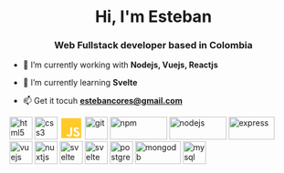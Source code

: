<h1 align="center">Hi, I'm Esteban</h1>
<h3 align="center">Web Fullstack developer based in Colombia</h3>

- 🔭 I’m currently working with **Nodejs, Vuejs, Reactjs**

- 🌱 I’m currently learning **Svelte**

- 📫 Get it tocuh **estebancores@gmail.com**


<p align="left">
  <img src="https://www.vectorlogo.zone/logos/w3_html5/w3_html5-icon.svg" alt="html5" title="HTML5" width="40" height="40"/> 
  <img src="https://cdn.icon-icons.com/icons2/2415/PNG/512/css_original_logo_icon_146575.png" alt="css3" title="CSS3" width="40" height="40"/> 
  <svg xmlns="http://www.w3.org/2000/svg" width="40" height="40" viewBox="0 0 48 48">
  <path fill="#FFCA28" d="M0,0 L42,0 L42,42 L0,42 L0,0 Z M11.0366667,35.0933333 C11.97,37.0766667 13.8133333,38.71 16.9633333,38.71 C20.4633333,38.71 22.8666667,36.8433333 22.8666667,32.76 L22.8666667,19.2733333 L18.9,19.2733333 L18.9,32.6666667 C18.9,34.6733333 18.0833333,35.1866667 16.8,35.1866667 C15.4466667,35.1866667 14.8866667,34.2533333 14.2566667,33.1566667 L11.0366667,35.0933333 Z M24.99,34.6733333 C26.1566667,36.96 28.5133333,38.71 32.2,38.71 C35.9333333,38.71 38.7333333,36.7733333 38.7333333,33.2033333 C38.7333333,29.9133333 36.8433333,28.4433333 33.4833333,26.9966667 L32.5033333,26.5766667 C30.8,25.8533333 30.0766667,25.3633333 30.0766667,24.1966667 C30.0766667,23.24 30.8,22.4933333 31.9666667,22.4933333 C33.0866667,22.4933333 33.8333333,22.9833333 34.51,24.1966667 L37.5666667,22.1666667 C36.2833333,19.9266667 34.4633333,19.0633333 31.9666667,19.0633333 C28.4433333,19.0633333 26.18,21.3033333 26.18,24.2666667 C26.18,27.4866667 28.07,29.0033333 30.9166667,30.2166667 L31.8966667,30.6366667 C33.7166667,31.43 34.79,31.92 34.79,33.2733333 C34.79,34.3933333 33.74,35.21 32.1066667,35.21 C30.17,35.21 29.05,34.2066667 28.21,32.8066667 L24.99,34.6733333 Z" transform="translate(3 3)"/>
</svg>

  <img src="https://www.vectorlogo.zone/logos/git-scm/git-scm-icon.svg" alt="git" title="Git" width="40" height="40"/> 
  <img src="https://www.vectorlogo.zone/logos/npmjs/npmjs-ar21.svg" alt="npm" title="Npm" width="100" height="40"/> 

  <img src="https://www.vectorlogo.zone/logos/nodejs/nodejs-horizontal.svg" alt="nodejs" title="Nodejs" width="100" height="40"/> 
  
  <img src="https://www.vectorlogo.zone/logos/expressjs/expressjs-ar21.svg" alt="express" title="Expressjs" width="80" height="40"/> 
  
  <img src="https://www.vectorlogo.zone/logos/vuejs/vuejs-icon.svg" alt="vuejs" title="Vuejs" width="40" height="40"/>
  <img src="https://www.vectorlogo.zone/logos/nuxtjs/nuxtjs-icon.svg" alt="nuxtjs" title="Nuxtjs" width="40" height="40"/>  
  <img src="https://upload.vectorlogo.zone/logos/sveltetechnology/images/fc06c9b6-d01c-4e1f-82be-557ad5f65d6e.svg" alt="svelte" title="Svelte" width="40" height="40"/> <img src="https://www.vectorlogo.zone/logos/reactjs/reactjs-icon.svg" alt="svelte" title="Svelte" width="40" height="40"/> 


  <img src="https://www.vectorlogo.zone/logos/postgresql/postgresql-icon.svg" alt="postgresql" title="PostgreSQL" width="40" height="40"/>
  <img src="https://www.vectorlogo.zone/logos/mongodb/mongodb-ar21.svg" alt="mongodb" title="MongoDB" width="80" height="40"/>
  <img src="https://www.vectorlogo.zone/logos/mysql/mysql-icon.svg" alt="mysql" title="MySQL" width="40" height="40"/> 
  
</p>